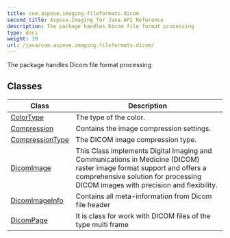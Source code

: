 ```yaml
---
title: com.aspose.imaging.fileformats.dicom
second_title: Aspose.Imaging for Java API Reference
description: The package handles Dicom file format processing
type: docs
weight: 39
url: /java/com.aspose.imaging.fileformats.dicom/
---
```


The package handles Dicom file format processing


## Classes

| Class | Description |
| --- | --- |
| [ColorType](../com.aspose.imaging.fileformats.dicom/colortype) | The type of the color. |
| [Compression](../com.aspose.imaging.fileformats.dicom/compression) | Contains the image compression settings. |
| [CompressionType](../com.aspose.imaging.fileformats.dicom/compressiontype) | The DICOM image compression type. |
| [DicomImage](../com.aspose.imaging.fileformats.dicom/dicomimage) | This Class implements Digital Imaging and Communications in Medicine (DICOM) raster image format support and offers a comprehensive solution for processing DICOM images with precision and flexibility. |
| [DicomImageInfo](../com.aspose.imaging.fileformats.dicom/dicomimageinfo) | Contains all meta-information from Dicom file header |
| [DicomPage](../com.aspose.imaging.fileformats.dicom/dicompage) | It is class for work with DICOM files of the type multi frame |
